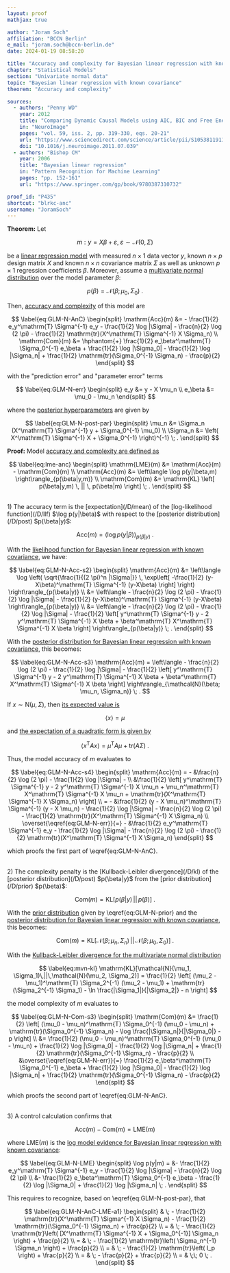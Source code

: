```yaml
---
layout: proof
mathjax: true

author: "Joram Soch"
affiliation: "BCCN Berlin"
e_mail: "joram.soch@bccn-berlin.de"
date: 2024-01-19 08:58:20

title: "Accuracy and complexity for Bayesian linear regression with known covariance"
chapter: "Statistical Models"
section: "Univariate normal data"
topic: "Bayesian linear regression with known covariance"
theorem: "Accuracy and complexity"

sources:
  - authors: "Penny WD"
    year: 2012
    title: "Comparing Dynamic Causal Models using AIC, BIC and Free Energy"
    in: "NeuroImage"
    pages: "vol. 59, iss. 2, pp. 319-330, eqs. 20-21"
    url: "https://www.sciencedirect.com/science/article/pii/S1053811911008160"
    doi: "10.1016/j.neuroimage.2011.07.039"
  - authors: "Bishop CM"
    year: 2006
    title: "Bayesian linear regression"
    in: "Pattern Recognition for Machine Learning"
    pages: "pp. 152-161"
    url: "https://www.springer.com/gp/book/9780387310732"

proof_id: "P435"
shortcut: "blrkc-anc"
username: "JoramSoch"
---
```



**Theorem:** Let

$$ \label{eq:GLM}
m: y = X \beta + \varepsilon, \; \varepsilon \sim \mathcal{N}(0, \Sigma)
$$

be a [linear regression model](/D/mlr) with measured $n \times 1$ data vector $y$, known $n \times p$ design matrix $X$ and known $n \times n$ covariance matrix $\Sigma$ as well as unknown $p \times 1$ regression coefficients $\beta$. Moreover, assume a [multivariate normal distribution](/P/blrkc-prior) over the model parameter $\beta$:

$$ \label{eq:GLM-N-prior}
p(\beta) = \mathcal{N}(\beta; \mu_0, \Sigma_0) \; .
$$

Then, [accuracy and complexity](/P/lme-anc) of this model are

$$ \label{eq:GLM-N-AnC}
\begin{split}
\mathrm{Acc}(m) &= - \frac{1}{2} e_y^\mathrm{T} \Sigma^{-1} e_y - \frac{1}{2} \log |\Sigma| - \frac{n}{2} \log (2 \pi) - \frac{1}{2} \mathrm{tr}(X^\mathrm{T} \Sigma^{-1} X \Sigma_n) \\
\mathrm{Com}(m) &= \hphantom{+} \frac{1}{2} e_\beta^\mathrm{T} \Sigma_0^{-1} e_\beta + \frac{1}{2} \log |\Sigma_0| - \frac{1}{2} \log |\Sigma_n| + \frac{1}{2} \mathrm{tr}(\Sigma_0^{-1} \Sigma_n) - \frac{p}{2}
\end{split}
$$

with the "prediction error" and "parameter error" terms

$$ \label{eq:GLM-N-err}
\begin{split}
e_y &= y - X \mu_n \\
e_\beta &= \mu_0 - \mu_n
\end{split}
$$

where the [posterior hyperparameters](/D/post) are given by

$$ \label{eq:GLM-N-post-par}
\begin{split}
\mu_n &= \Sigma_n (X^\mathrm{T} \Sigma^{-1} y + \Sigma_0^{-1} \mu_0) \\
\Sigma_n &= \left( X^\mathrm{T} \Sigma^{-1} X + \Sigma_0^{-1} \right)^{-1} \; .
\end{split}
$$


**Proof:** Model [accuracy and complexity are defined as](/P/lme-anc)

$$ \label{eq:lme-anc}
\begin{split}
\mathrm{LME}(m) &= \mathrm{Acc}(m) - \mathrm{Com}(m) \\
\mathrm{Acc}(m) &= \left\langle \log p(y|\beta,m) \right\rangle_{p(\beta|y,m)} \\
\mathrm{Com}(m) &= \mathrm{KL} \left[ p(\beta|y,m) \, || \, p(\beta|m) \right] \; .
\end{split}
$$

<br>
1) The accuracy term is the [expectation](/D/mean) of the [log-likelihood function](/D/llf) $\log p(y|\beta)$ with respect to the [posterior distribution](/D/post) $p(\beta|y)$:

$$ \label{eq:GLM-N-Acc-s1}
\mathrm{Acc}(m) = \left\langle \log p(y|\beta) \right\rangle_{p(\beta|y)} \; .
$$

With the [likelihood function for Bayesian linear regression with known covariance](/P/blrkc-prior), we have:

$$ \label{eq:GLM-N-Acc-s2}
\begin{split}
\mathrm{Acc}(m) &= \left\langle \log \left( \sqrt{\frac{1}{(2 \pi)^n |\Sigma|}} \, \exp\left[ -\frac{1}{2} (y-X\beta)^\mathrm{T} \Sigma^{-1} (y-X\beta) \right] \right) \right\rangle_{p(\beta|y)} \\
&= \left\langle - \frac{n}{2} \log (2 \pi) - \frac{1}{2} \log |\Sigma| - \frac{1}{2} (y-X\beta)^\mathrm{T} \Sigma^{-1} (y-X\beta) \right\rangle_{p(\beta|y)} \\
&= \left\langle - \frac{n}{2} \log (2 \pi) - \frac{1}{2} \log |\Sigma| - \frac{1}{2} \left[ y^\mathrm{T} \Sigma^{-1} y - 2 y^\mathrm{T} \Sigma^{-1} X \beta + \beta^\mathrm{T} X^\mathrm{T} \Sigma^{-1} X \beta \right] \right\rangle_{p(\beta|y)} \; .
\end{split}
$$

With the [posterior distribution for Bayesian linear regression with known covariance](/P/blrkc-post), this becomes:

$$ \label{eq:GLM-N-Acc-s3}
\mathrm{Acc}(m) = \left\langle - \frac{n}{2} \log (2 \pi) - \frac{1}{2} \log |\Sigma| - \frac{1}{2} \left[ y^\mathrm{T} \Sigma^{-1} y - 2 y^\mathrm{T} \Sigma^{-1} X \beta + \beta^\mathrm{T} X^\mathrm{T} \Sigma^{-1} X \beta \right] \right\rangle_{\mathcal{N}(\beta; \mu_n, \Sigma_n)} \; .
$$

If $x \sim \mathrm{N}(\mu, \Sigma)$, then [its expected value is](/P/mvn-mean)

$$ \label{eq:mvn-mean}
\left\langle x \right\rangle = \mu
$$

and [the expectation of a quadratic form is given by](/P/mean-qf)

$$ \label{eq:mvn-meansqr}
\left\langle x^\mathrm{T} A x \right\rangle = \mu^\mathrm{T} A \mu + \mathrm{tr}(A \Sigma) \; .
$$

Thus, the model accuracy of $m$ evaluates to

$$ \label{eq:GLM-N-Acc-s4}
\begin{split}
\mathrm{Acc}(m) = - &\frac{n}{2} \log (2 \pi) - \frac{1}{2} \log |\Sigma| - \\
&\frac{1}{2} \left[ y^\mathrm{T} \Sigma^{-1} y - 2 y^\mathrm{T} \Sigma^{-1} X \mu_n + \mu_n^\mathrm{T} X^\mathrm{T} \Sigma^{-1} X \mu_n + \mathrm{tr}(X^\mathrm{T} \Sigma^{-1} X \Sigma_n) \right] \\
= - &\frac{1}{2} (y - X \mu_n)^\mathrm{T} \Sigma^{-1} (y - X \mu_n) - \frac{1}{2} \log |\Sigma| - \frac{n}{2} \log (2 \pi) - \frac{1}{2} \mathrm{tr}(X^\mathrm{T} \Sigma^{-1} X \Sigma_n) \\
\overset{\eqref{eq:GLM-N-err}}{=} - &\frac{1}{2} e_y^\mathrm{T} \Sigma^{-1} e_y - \frac{1}{2} \log |\Sigma| - \frac{n}{2} \log (2 \pi) - \frac{1}{2} \mathrm{tr}(X^\mathrm{T} \Sigma^{-1} X \Sigma_n)
\end{split}
$$

which proofs the first part of \eqref{eq:GLM-N-AnC}.

<br>
2) The complexity penalty is the [Kullback-Leibler divergence](/D/kl) of the [posterior distribution](/D/post) $p(\beta|y)$ from the [prior distribution](/D/prior) $p(\beta)$:

$$ \label{eq:GLM-N-Com-s1}
\mathrm{Com}(m) = \mathrm{KL} \left[ p(\beta|y) \, || \, p(\beta) \right] \; .
$$

With the [prior distribution](/P/blrkc-prior) given by \eqref{eq:GLM-N-prior} and the [posterior distribution for Bayesian linear regression with known covariance](/P/blrkc-post), this becomes:

$$ \label{eq:GLM-N-Com-s2}
\mathrm{Com}(m) = \mathrm{KL} \left[ \mathcal{N}(\beta; \mu_n, \Sigma_n)\,||\,\mathcal{N}(\beta; \mu_0, \Sigma_0) \right] \; .
$$

With the [Kullback-Leibler divergence for the multivariate normal distribution](/P/mvn-kl)

$$ \label{eq:mvn-kl}
\mathrm{KL}[\mathcal{N}(\mu_1, \Sigma_1)\,||\,\mathcal{N}(\mu_2, \Sigma_2)] = \frac{1}{2} \left[ (\mu_2 - \mu_1)^\mathrm{T} \Sigma_2^{-1} (\mu_2 - \mu_1) + \mathrm{tr}(\Sigma_2^{-1} \Sigma_1) - \ln \frac{|\Sigma_1|}{|\Sigma_2|} - n \right]
$$

the model complexity of $m$ evaluates to

$$ \label{eq:GLM-N-Com-s3}
\begin{split}
\mathrm{Com}(m) &= \frac{1}{2} \left[ (\mu_0 - \mu_n)^\mathrm{T} \Sigma_0^{-1} (\mu_0 - \mu_n) + \mathrm{tr}(\Sigma_0^{-1} \Sigma_n) - \log \frac{|\Sigma_n|}{|\Sigma_0|} - p \right] \\
&= \frac{1}{2} (\mu_0 - \mu_n)^\mathrm{T} \Sigma_0^{-1} (\mu_0 - \mu_n) + \frac{1}{2} \log |\Sigma_0| - \frac{1}{2} \log |\Sigma_n| + \frac{1}{2} \mathrm{tr}(\Sigma_0^{-1} \Sigma_n) - \frac{p}{2} \\
&\overset{\eqref{eq:GLM-N-err}}{=} \frac{1}{2} e_\beta^\mathrm{T} \Sigma_0^{-1} e_\beta + \frac{1}{2} \log |\Sigma_0| - \frac{1}{2} \log |\Sigma_n| + \frac{1}{2} \mathrm{tr}(\Sigma_0^{-1} \Sigma_n) - \frac{p}{2}
\end{split}
$$

which proofs the second part of \eqref{eq:GLM-N-AnC}.

<br>
3) A control calculation confirms that

$$ \label{eq:GLM-N-AnC-LME}
\mathrm{Acc}(m) - \mathrm{Com}(m) = \mathrm{LME}(m)
$$

where $\mathrm{LME}(m)$ is the [log model evidence for Bayesian linear regression with known covariance](/P/blrkc-lme):

$$ \label{eq:GLM-N-LME}
\begin{split}
\log p(y|m) = &- \frac{1}{2} e_y^\mathrm{T} \Sigma^{-1} e_y - \frac{1}{2} \log |\Sigma| - \frac{n}{2} \log (2 \pi) \\
&- \frac{1}{2} e_\beta^\mathrm{T} \Sigma_0^{-1} e_\beta - \frac{1}{2} \log |\Sigma_0| + \frac{1}{2} \log |\Sigma_n| \; .
\end{split}
$$

This requires to recognize, based on \eqref{eq:GLM-N-post-par}, that

$$ \label{eq:GLM-N-AnC-LME-a1}
\begin{split}
& \; - \frac{1}{2} \mathrm{tr}(X^\mathrm{T} \Sigma^{-1} X \Sigma_n) - \frac{1}{2} \mathrm{tr}(\Sigma_0^{-1} \Sigma_n) + \frac{p}{2} \\
= & \; - \frac{1}{2} \mathrm{tr}\left( [X^\mathrm{T} \Sigma^{-1} X + \Sigma_0^{-1}] \Sigma_n \right) + \frac{p}{2} \\
= & \; - \frac{1}{2} \mathrm{tr}\left( \Sigma_n^{-1} \Sigma_n \right) + \frac{p}{2} \\
= & \; - \frac{1}{2} \mathrm{tr}\left( I_p \right) + \frac{p}{2} \\
= & \; - \frac{p}{2} + \frac{p}{2} \\
= & \;\; 0 \; .
\end{split}
$$